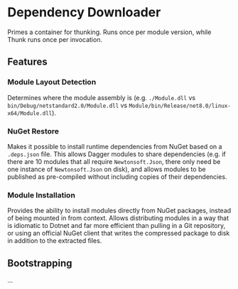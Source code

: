 # Dependency Downloader

Primes a container for thunking.  Runs once per module version, while Thunk runs once per invocation.

## Features

### Module Layout Detection

Determines where the module assembly is (e.g. `./Module.dll` vs `bin/Debug/netstandard2.0/Module.dll` vs `Module/bin/Release/net8.0/linux-x64/Module.dll`).

### NuGet Restore

Makes it possible to install runtime dependencies from NuGet based on a `.deps.json` file.  This allows Dagger modules to share dependencies (e.g. if there are 10 modules that all require `Newtonsoft.Json`, there only need be one instance of `Newtonsoft.Json` on disk), and allows modules to be published as pre-compiled without including copies of their dependencies.

### Module Installation

Provides the ability to install modules directly from NuGet packages, instead of being mounted in from context.  Allows distributing modules in a way that is idiomatic to Dotnet and far more efficient than pulling in a Git repository, or using an official NuGet client that writes the compressed package to disk in addition to the extracted files.

## Bootstrapping

...
